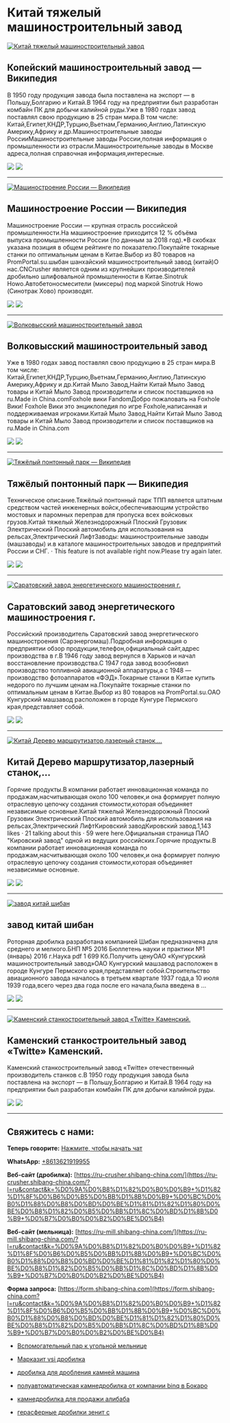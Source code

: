 # Китай тяжелый машиностроительный завод

<a href="https://swt.shibang-china.com/?l=ru&img&k=%D0%9A%D0%B8%D1%82%D0%B0%D0%B9+%D1%82%D1%8F%D0%B6%D0%B5%D0%BB%D1%8B%D0%B9+%D0%BC%D0%B0%D1%88%D0%B8%D0%BD%D0%BE%D1%81%D1%82%D1%80%D0%BE%D0%B8%D1%82%D0%B5%D0%BB%D1%8C%D0%BD%D1%8B%D0%B9+%D0%B7%D0%B0%D0%B2%D0%BE%D0%B4" target="_blank">![Китай тяжелый машиностроительный завод](http://static.shibang-china.com/all-800x300/1335.jpg)</a>

## Копейский машиностроительный завод — Википедия
В 1950 году продукция завода была поставлена на экспорт — в Польшу,Болгарию и Китай.В 1964 году на предприятии был разработан комбайн ПК для добычи калийной руды.Уже в 1980 годах завод поставлял свою продукцию в 25 стран мира.В том числе: Китай,Египет,КНДР,Турцию,Вьетнам,Германию,Англию,Латинскую Америку,Африку и др.Машиностроительные заводы РоссииМашиностроительные заводы России,полная информация о промышленности из отрасли.Машиностроительные заводы в Москве адреса,полная справочная информация,интересные.


<a href="https://whatsapp.shibangsoft.com/WhatsApp.php" target="_blank" title="WhatsApp">![](http://static.shibang-china.com/icon/whatsapp.png)</a> <a href="https://swt.shibang-china.com/?l=ru&icon&k=%D0%9A%D0%B8%D1%82%D0%B0%D0%B9+%D1%82%D1%8F%D0%B6%D0%B5%D0%BB%D1%8B%D0%B9+%D0%BC%D0%B0%D1%88%D0%B8%D0%BD%D0%BE%D1%81%D1%82%D1%80%D0%BE%D0%B8%D1%82%D0%B5%D0%BB%D1%8C%D0%BD%D1%8B%D0%B9+%D0%B7%D0%B0%D0%B2%D0%BE%D0%B4" target="_blank">![](http://static.shibang-china.com/icon/chat-ru.png)</a>

---

<a href="https://swt.shibang-china.com/?l=ru&img&k=%D0%9A%D0%B8%D1%82%D0%B0%D0%B9+%D1%82%D1%8F%D0%B6%D0%B5%D0%BB%D1%8B%D0%B9+%D0%BC%D0%B0%D1%88%D0%B8%D0%BD%D0%BE%D1%81%D1%82%D1%80%D0%BE%D0%B8%D1%82%D0%B5%D0%BB%D1%8C%D0%BD%D1%8B%D0%B9+%D0%B7%D0%B0%D0%B2%D0%BE%D0%B4" target="_blank">![Машиностроение России — Википедия](http://static.shibang-china.com/all-800x300/691.jpg)</a>

## Машиностроение России — Википедия
Машиностроение России — крупная отрасль российской промышленности.На машиностроение приходится 12 % объёма выпуска промышленности России (по данным за 2018 год).*В скобках указана позиция в общем рейтинге по показателю.Покупайте токарные станки по оптимальным ценам в Китае.Выбор из 80 товаров на PromPortal.su.шыбан шанхайский машиностроительный завод (китай)О нас.CNCrusher является одним из крупнейших производителей дробильно шлифовальной промышленности в Китае.Sinotruk Howo.Автобетоносмесители (миксеры) под маркой Sinotruk Howo (Синотрак Хово) производят.


<a href="https://whatsapp.shibangsoft.com/WhatsApp.php" target="_blank" title="WhatsApp">![](http://static.shibang-china.com/icon/whatsapp.png)</a> <a href="https://swt.shibang-china.com/?l=ru&icon&k=%D0%9A%D0%B8%D1%82%D0%B0%D0%B9+%D1%82%D1%8F%D0%B6%D0%B5%D0%BB%D1%8B%D0%B9+%D0%BC%D0%B0%D1%88%D0%B8%D0%BD%D0%BE%D1%81%D1%82%D1%80%D0%BE%D0%B8%D1%82%D0%B5%D0%BB%D1%8C%D0%BD%D1%8B%D0%B9+%D0%B7%D0%B0%D0%B2%D0%BE%D0%B4" target="_blank">![](http://static.shibang-china.com/icon/chat-ru.png)</a>

---

<a href="https://swt.shibang-china.com/?l=ru&img&k=%D0%9A%D0%B8%D1%82%D0%B0%D0%B9+%D1%82%D1%8F%D0%B6%D0%B5%D0%BB%D1%8B%D0%B9+%D0%BC%D0%B0%D1%88%D0%B8%D0%BD%D0%BE%D1%81%D1%82%D1%80%D0%BE%D0%B8%D1%82%D0%B5%D0%BB%D1%8C%D0%BD%D1%8B%D0%B9+%D0%B7%D0%B0%D0%B2%D0%BE%D0%B4" target="_blank">![Волковысский машиностроительный завод](http://static.shibang-china.com/all-800x300/1013.jpg)</a>

## Волковысский машиностроительный завод
Уже в 1980 годах завод поставлял свою продукцию в 25 стран мира.В том числе: Китай,Египет,КНДР,Турцию,Вьетнам,Германию,Англию,Латинскую Америку,Африку и др.Китай Мыло Завод,Найти Китай Мыло Завод товары и Китай Мыло Завод производители и список поставщиков на ru.Made in China.comFoxhole вики FandomДобро пожаловать на Foxhole Вики! Foxhole Вики это энциклопедия по игре Foxhole,написанная и поддерживаемая игроками.Китай Мыло Завод,Найти Китай Мыло Завод товары и Китай Мыло Завод производители и список поставщиков на ru.Made in China.com


<a href="https://whatsapp.shibangsoft.com/WhatsApp.php" target="_blank" title="WhatsApp">![](http://static.shibang-china.com/icon/whatsapp.png)</a> <a href="https://swt.shibang-china.com/?l=ru&icon&k=%D0%9A%D0%B8%D1%82%D0%B0%D0%B9+%D1%82%D1%8F%D0%B6%D0%B5%D0%BB%D1%8B%D0%B9+%D0%BC%D0%B0%D1%88%D0%B8%D0%BD%D0%BE%D1%81%D1%82%D1%80%D0%BE%D0%B8%D1%82%D0%B5%D0%BB%D1%8C%D0%BD%D1%8B%D0%B9+%D0%B7%D0%B0%D0%B2%D0%BE%D0%B4" target="_blank">![](http://static.shibang-china.com/icon/chat-ru.png)</a>

---

<a href="https://swt.shibang-china.com/?l=ru&img&k=%D0%9A%D0%B8%D1%82%D0%B0%D0%B9+%D1%82%D1%8F%D0%B6%D0%B5%D0%BB%D1%8B%D0%B9+%D0%BC%D0%B0%D1%88%D0%B8%D0%BD%D0%BE%D1%81%D1%82%D1%80%D0%BE%D0%B8%D1%82%D0%B5%D0%BB%D1%8C%D0%BD%D1%8B%D0%B9+%D0%B7%D0%B0%D0%B2%D0%BE%D0%B4" target="_blank">![Тяжёлый понтонный парк — Википедия](http://static.shibang-china.com/all-800x300/1104.jpg)</a>

## Тяжёлый понтонный парк — Википедия
Техническое описание.Тяжёлый понтонный парк ТПП является штатным средством частей инженерных войск,обеспечивающим устройство мостовых и паромных переправ для пропуска всех войсковых грузов.Китай тяжелый Железнодорожный Плоский Грузовик Электрический Плоский автомобиль для использования на рельсах,Электрический ЛифтЗаводы: машиностроительные заводы (машзаводы) и.в каталоге машиностроительных заводов и предприятий России и СНГ.&nbsp;&#0183;&#32;This feature is not available right now.Please try again later.


<a href="https://whatsapp.shibangsoft.com/WhatsApp.php" target="_blank" title="WhatsApp">![](http://static.shibang-china.com/icon/whatsapp.png)</a> <a href="https://swt.shibang-china.com/?l=ru&icon&k=%D0%9A%D0%B8%D1%82%D0%B0%D0%B9+%D1%82%D1%8F%D0%B6%D0%B5%D0%BB%D1%8B%D0%B9+%D0%BC%D0%B0%D1%88%D0%B8%D0%BD%D0%BE%D1%81%D1%82%D1%80%D0%BE%D0%B8%D1%82%D0%B5%D0%BB%D1%8C%D0%BD%D1%8B%D0%B9+%D0%B7%D0%B0%D0%B2%D0%BE%D0%B4" target="_blank">![](http://static.shibang-china.com/icon/chat-ru.png)</a>

---

<a href="https://swt.shibang-china.com/?l=ru&img&k=%D0%9A%D0%B8%D1%82%D0%B0%D0%B9+%D1%82%D1%8F%D0%B6%D0%B5%D0%BB%D1%8B%D0%B9+%D0%BC%D0%B0%D1%88%D0%B8%D0%BD%D0%BE%D1%81%D1%82%D1%80%D0%BE%D0%B8%D1%82%D0%B5%D0%BB%D1%8C%D0%BD%D1%8B%D0%B9+%D0%B7%D0%B0%D0%B2%D0%BE%D0%B4" target="_blank">![Саратовский завод энергетического машиностроения г.](http://static.shibang-china.com/all-800x300/429.jpg)</a>

## Саратовский завод энергетического машиностроения г.
Российский производитель Саратовский завод энергетического машиностроения (Сарэнергомаш).Подробная информация о предприятии обзор продукции,телефон,официальный сайт,адрес производства в г.В 1946 году завод вернулся в Харьков и начал восстановление производства.С 1947 года завод возобновил производство топливной авиационной аппаратуры,а с 1948 — производство фотоаппаратов &#171;ФЭД&#187;.Токарные станки в Китае купить недорого по лучшим ценам на.Покупайте токарные станки по оптимальным ценам в Китае.Выбор из 80 товаров на PromPortal.su.ОАО Кунгурский машзавод расположен в городе Кунгуре Пермского края,представляет собой.


<a href="https://whatsapp.shibangsoft.com/WhatsApp.php" target="_blank" title="WhatsApp">![](http://static.shibang-china.com/icon/whatsapp.png)</a> <a href="https://swt.shibang-china.com/?l=ru&icon&k=%D0%9A%D0%B8%D1%82%D0%B0%D0%B9+%D1%82%D1%8F%D0%B6%D0%B5%D0%BB%D1%8B%D0%B9+%D0%BC%D0%B0%D1%88%D0%B8%D0%BD%D0%BE%D1%81%D1%82%D1%80%D0%BE%D0%B8%D1%82%D0%B5%D0%BB%D1%8C%D0%BD%D1%8B%D0%B9+%D0%B7%D0%B0%D0%B2%D0%BE%D0%B4" target="_blank">![](http://static.shibang-china.com/icon/chat-ru.png)</a>

---

<a href="https://swt.shibang-china.com/?l=ru&img&k=%D0%9A%D0%B8%D1%82%D0%B0%D0%B9+%D1%82%D1%8F%D0%B6%D0%B5%D0%BB%D1%8B%D0%B9+%D0%BC%D0%B0%D1%88%D0%B8%D0%BD%D0%BE%D1%81%D1%82%D1%80%D0%BE%D0%B8%D1%82%D0%B5%D0%BB%D1%8C%D0%BD%D1%8B%D0%B9+%D0%B7%D0%B0%D0%B2%D0%BE%D0%B4" target="_blank">![Китай Дерево маршрутизатор,лазерный станок,…](http://static.shibang-china.com/all-800x300/526.jpg)</a>

## Китай Дерево маршрутизатор,лазерный станок,…
Горячие продукты.В компании работает инновационная команда по продажам,насчитывающая около 100 человек,и она формирует полную отраслевую цепочку создания стоимости,которая объединяет независимые основные.Китай тяжелый Железнодорожный Плоский Грузовик Электрический Плоский автомобиль для использования на рельсах,Электрический ЛифтКировский заводКировский завод.1,143 likes &#183; 21 talking about this &#183; 59 were here.Официальная страница ПАО &quot;Кировский завод&quot; одной из ведущих российских.Горячие продукты.В компании работает инновационная команда по продажам,насчитывающая около 100 человек,и она формирует полную отраслевую цепочку создания стоимости,которая объединяет независимые основные.


<a href="https://whatsapp.shibangsoft.com/WhatsApp.php" target="_blank" title="WhatsApp">![](http://static.shibang-china.com/icon/whatsapp.png)</a> <a href="https://swt.shibang-china.com/?l=ru&icon&k=%D0%9A%D0%B8%D1%82%D0%B0%D0%B9+%D1%82%D1%8F%D0%B6%D0%B5%D0%BB%D1%8B%D0%B9+%D0%BC%D0%B0%D1%88%D0%B8%D0%BD%D0%BE%D1%81%D1%82%D1%80%D0%BE%D0%B8%D1%82%D0%B5%D0%BB%D1%8C%D0%BD%D1%8B%D0%B9+%D0%B7%D0%B0%D0%B2%D0%BE%D0%B4" target="_blank">![](http://static.shibang-china.com/icon/chat-ru.png)</a>

---

<a href="https://swt.shibang-china.com/?l=ru&img&k=%D0%9A%D0%B8%D1%82%D0%B0%D0%B9+%D1%82%D1%8F%D0%B6%D0%B5%D0%BB%D1%8B%D0%B9+%D0%BC%D0%B0%D1%88%D0%B8%D0%BD%D0%BE%D1%81%D1%82%D1%80%D0%BE%D0%B8%D1%82%D0%B5%D0%BB%D1%8C%D0%BD%D1%8B%D0%B9+%D0%B7%D0%B0%D0%B2%D0%BE%D0%B4" target="_blank">![завод китай шибан](http://static.shibang-china.com/all-800x300/534.jpg)</a>

## завод китай шибан
Роторная дробилка разработана компанией Шибан предназначена для среднего и мелкого.БНП №5 2016 Бюллетень науки и практики №1 (январь) 2016 г.Наука pdf 1 699 Кб.Получить ценуОАО &#171;Кунгурский машиностроительный завод&#187;ОАО Кунгурский машзавод расположен в городе Кунгуре Пермского края,представляет собой.Строительство авиационного завода началось в третьем квартале 1937 года,а 10 июля 1939 года,всего через два года после его начала,была введена в …


<a href="https://whatsapp.shibangsoft.com/WhatsApp.php" target="_blank" title="WhatsApp">![](http://static.shibang-china.com/icon/whatsapp.png)</a> <a href="https://swt.shibang-china.com/?l=ru&icon&k=%D0%9A%D0%B8%D1%82%D0%B0%D0%B9+%D1%82%D1%8F%D0%B6%D0%B5%D0%BB%D1%8B%D0%B9+%D0%BC%D0%B0%D1%88%D0%B8%D0%BD%D0%BE%D1%81%D1%82%D1%80%D0%BE%D0%B8%D1%82%D0%B5%D0%BB%D1%8C%D0%BD%D1%8B%D0%B9+%D0%B7%D0%B0%D0%B2%D0%BE%D0%B4" target="_blank">![](http://static.shibang-china.com/icon/chat-ru.png)</a>

---

<a href="https://swt.shibang-china.com/?l=ru&img&k=%D0%9A%D0%B8%D1%82%D0%B0%D0%B9+%D1%82%D1%8F%D0%B6%D0%B5%D0%BB%D1%8B%D0%B9+%D0%BC%D0%B0%D1%88%D0%B8%D0%BD%D0%BE%D1%81%D1%82%D1%80%D0%BE%D0%B8%D1%82%D0%B5%D0%BB%D1%8C%D0%BD%D1%8B%D0%B9+%D0%B7%D0%B0%D0%B2%D0%BE%D0%B4" target="_blank">![Каменский станкостроительный завод &#171;Twitte&#187; Каменский.](http://static.shibang-china.com/all-800x300/1121.jpg)</a>

## Каменский станкостроительный завод &#171;Twitte&#187; Каменский.
Каменский станкостроительный завод &#171;Twitte&#187; отечественный производитель станков с.В 1950 году продукция завода была поставлена на экспорт — в Польшу,Болгарию и Китай.В 1964 году на предприятии был разработан комбайн ПК для добычи калийной руды.

<a href="https://whatsapp.shibangsoft.com/WhatsApp.php" target="_blank" title="WhatsApp">![](http://static.shibang-china.com/icon/whatsapp.png)</a> <a href="https://swt.shibang-china.com/?l=ru&icon&k=%D0%9A%D0%B8%D1%82%D0%B0%D0%B9+%D1%82%D1%8F%D0%B6%D0%B5%D0%BB%D1%8B%D0%B9+%D0%BC%D0%B0%D1%88%D0%B8%D0%BD%D0%BE%D1%81%D1%82%D1%80%D0%BE%D0%B8%D1%82%D0%B5%D0%BB%D1%8C%D0%BD%D1%8B%D0%B9+%D0%B7%D0%B0%D0%B2%D0%BE%D0%B4" target="_blank">![](http://static.shibang-china.com/icon/chat-ru.png)</a>

---
## Свяжитесь с нами:

**Теперь говорите:** [Нажмите, чтобы начать чат](https://swt.shibang-china.com?l=ru&contact&k=%D0%9A%D0%B8%D1%82%D0%B0%D0%B9+%D1%82%D1%8F%D0%B6%D0%B5%D0%BB%D1%8B%D0%B9+%D0%BC%D0%B0%D1%88%D0%B8%D0%BD%D0%BE%D1%81%D1%82%D1%80%D0%BE%D0%B8%D1%82%D0%B5%D0%BB%D1%8C%D0%BD%D1%8B%D0%B9+%D0%B7%D0%B0%D0%B2%D0%BE%D0%B4)

**WhatsApp:**  [+8613621919955](https://whatsapp.shibangsoft.com/WhatsApp.php)

**Веб-сайт (дробилка):** [https://ru-crusher.shibang-china.com/](https://ru-crusher.shibang-china.com/?l=ru&contact&k=%D0%9A%D0%B8%D1%82%D0%B0%D0%B9+%D1%82%D1%8F%D0%B6%D0%B5%D0%BB%D1%8B%D0%B9+%D0%BC%D0%B0%D1%88%D0%B8%D0%BD%D0%BE%D1%81%D1%82%D1%80%D0%BE%D0%B8%D1%82%D0%B5%D0%BB%D1%8C%D0%BD%D1%8B%D0%B9+%D0%B7%D0%B0%D0%B2%D0%BE%D0%B4)

**Веб-сайт (мельница):** [https://ru-mill.shibang-china.com/](https://ru-mill.shibang-china.com/?l=ru&contact&k=%D0%9A%D0%B8%D1%82%D0%B0%D0%B9+%D1%82%D1%8F%D0%B6%D0%B5%D0%BB%D1%8B%D0%B9+%D0%BC%D0%B0%D1%88%D0%B8%D0%BD%D0%BE%D1%81%D1%82%D1%80%D0%BE%D0%B8%D1%82%D0%B5%D0%BB%D1%8C%D0%BD%D1%8B%D0%B9+%D0%B7%D0%B0%D0%B2%D0%BE%D0%B4)

**Форма запроса:** [https://form.shibang-china.com](https://form.shibang-china.com?l=ru&contact&k=%D0%9A%D0%B8%D1%82%D0%B0%D0%B9+%D1%82%D1%8F%D0%B6%D0%B5%D0%BB%D1%8B%D0%B9+%D0%BC%D0%B0%D1%88%D0%B8%D0%BD%D0%BE%D1%81%D1%82%D1%80%D0%BE%D0%B8%D1%82%D0%B5%D0%BB%D1%8C%D0%BD%D1%8B%D0%B9+%D0%B7%D0%B0%D0%B2%D0%BE%D0%B4)

* [Вспомогательный пар к угольной мельнице](../124/%D0%92%D1%81%D0%BF%D0%BE%D0%BC%D0%BE%D0%B3%D0%B0%D1%82%D0%B5%D0%BB%D1%8C%D0%BD%D1%8B%D0%B9%20%D0%BF%D0%B0%D1%80%20%D0%BA%20%D1%83%D0%B3%D0%BE%D0%BB%D1%8C%D0%BD%D0%BE%D0%B9%20%D0%BC%D0%B5%D0%BB%D1%8C%D0%BD%D0%B8%D1%86%D0%B5.md)

* [Марказит vsi дробилка](../122/%D0%9C%D0%B0%D1%80%D0%BA%D0%B0%D0%B7%D0%B8%D1%82%20vsi%20%D0%B4%D1%80%D0%BE%D0%B1%D0%B8%D0%BB%D0%BA%D0%B0.md)

* [дробилка для дробления камней машина](../124/%D0%B4%D1%80%D0%BE%D0%B1%D0%B8%D0%BB%D0%BA%D0%B0%20%D0%B4%D0%BB%D1%8F%20%D0%B4%D1%80%D0%BE%D0%B1%D0%BB%D0%B5%D0%BD%D0%B8%D1%8F%20%D0%BA%D0%B0%D0%BC%D0%BD%D0%B5%D0%B9%20%D0%BC%D0%B0%D1%88%D0%B8%D0%BD%D0%B0.md)

* [полуавтоматическая камнедробилка от компании binq в Бокаро](../122/%D0%BF%D0%BE%D0%BB%D1%83%D0%B0%D0%B2%D1%82%D0%BE%D0%BC%D0%B0%D1%82%D0%B8%D1%87%D0%B5%D1%81%D0%BA%D0%B0%D1%8F%20%D0%BA%D0%B0%D0%BC%D0%BD%D0%B5%D0%B4%D1%80%D0%BE%D0%B1%D0%B8%D0%BB%D0%BA%D0%B0%20%D0%BE%D1%82%20%D0%BA%D0%BE%D0%BC%D0%BF%D0%B0%D0%BD%D0%B8%D0%B8%20binq%20%D0%B2%20%D0%91%D0%BE%D0%BA%D0%B0%D1%80%D0%BE.md)

* [камнедробилка для продажи алибаба](../123/%D0%BA%D0%B0%D0%BC%D0%BD%D0%B5%D0%B4%D1%80%D0%BE%D0%B1%D0%B8%D0%BB%D0%BA%D0%B0%20%D0%B4%D0%BB%D1%8F%20%D0%BF%D1%80%D0%BE%D0%B4%D0%B0%D0%B6%D0%B8%20%D0%B0%D0%BB%D0%B8%D0%B1%D0%B0%D0%B1%D0%B0.md)

* [герасферные дробилки зенит с](../122/%D0%B3%D0%B5%D1%80%D0%B0%D1%81%D1%84%D0%B5%D1%80%D0%BD%D1%8B%D0%B5%20%D0%B4%D1%80%D0%BE%D0%B1%D0%B8%D0%BB%D0%BA%D0%B8%20%D0%B7%D0%B5%D0%BD%D0%B8%D1%82%20%D1%81.md)